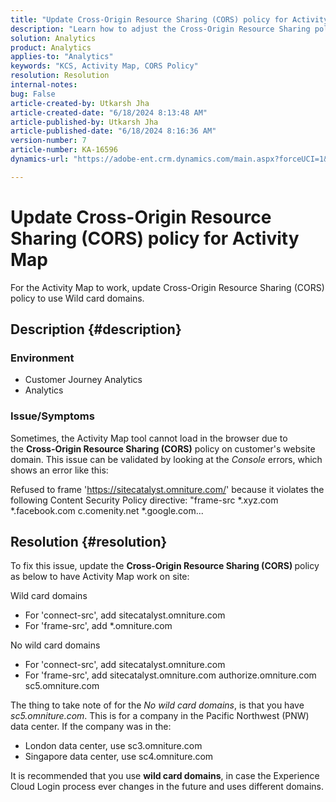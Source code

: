 ```yaml
---
title: "Update Cross-Origin Resource Sharing (CORS) policy for Activity Map"
description: "Learn how to adjust the Cross-Origin Resource Sharing policy to use the Activity Map tool."
solution: Analytics
product: Analytics
applies-to: "Analytics"
keywords: "KCS, Activity Map, CORS Policy"
resolution: Resolution
internal-notes: 
bug: False
article-created-by: Utkarsh Jha
article-created-date: "6/18/2024 8:13:48 AM"
article-published-by: Utkarsh Jha
article-published-date: "6/18/2024 8:16:36 AM"
version-number: 7
article-number: KA-16596
dynamics-url: "https://adobe-ent.crm.dynamics.com/main.aspx?forceUCI=1&pagetype=entityrecord&etn=knowledgearticle&id=1afeb4af-4a2d-ef11-840b-6045bd06eea5"

---
```

# Update Cross-Origin Resource Sharing (CORS) policy for Activity Map


For the Activity Map to work, update Cross-Origin Resource Sharing (CORS)<b> </b>policy to use Wild card domains.

## Description {#description}


### <b>Environment </b>

- Customer Journey Analytics
- Analytics




### <b>Issue/Symptoms</b>

Sometimes, the Activity Map tool cannot load in the browser due to the <b>Cross-Origin Resource Sharing (CORS)</b> policy on customer's website domain. This issue can be validated by looking at the *Console* errors, which shows an error like this:

Refused to frame 'https://sitecatalyst.omniture.com/' because it violates the following Content Security Policy directive: "frame-src \*.xyz.com \*.facebook.com c.comenity.net \*.google.com...


## Resolution {#resolution}


To fix this issue, update the <b>Cross-Origin Resource Sharing (CORS) </b>policy as below to have Activity Map work on site:

Wild card domains

- For 'connect-src', add sitecatalyst.omniture.com
- For 'frame-src', add \*.omniture.com


No wild card domains

- For 'connect-src', add sitecatalyst.omniture.com
- For 'frame-src', add sitecatalyst.omniture.com authorize.omniture.com sc5.omniture.com


The thing to take note of for the *No wild card domains*, is that you have *sc5.omniture.com*. This is for a company in the Pacific Northwest (PNW) data center. If the company was in the:

- London data center, use sc3.omniture.com
- Singapore data center, use sc4.omniture.com


It is recommended that you use <b>wild card domains</b>, in case the Experience Cloud Login process ever changes in the future and uses different domains.
